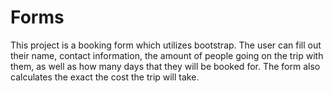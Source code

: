 # Forms
This project is a booking form which utilizes bootstrap. The user can fill out their name, contact information, the amount of people going on the trip with them, as well as how many days that they will be booked for. The form also calculates the exact the cost the trip will take.
